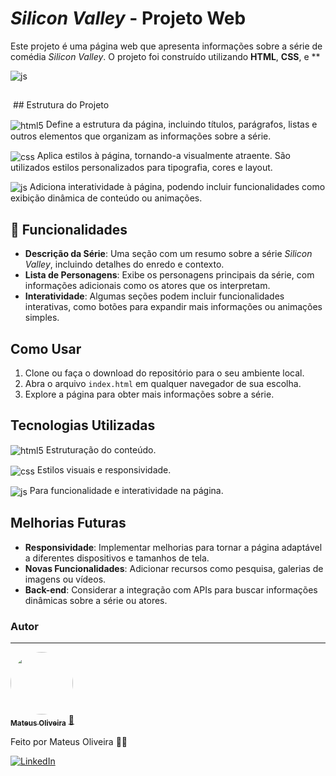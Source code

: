 # _Silicon Valley_ - Projeto Web

Este projeto é uma página web que apresenta informações sobre a série de comédia _Silicon Valley_. O projeto foi construído utilizando **HTML**, **CSS**, e \*\*

<img align="center" alt="js" src="https://img.shields.io/badge/JavaScript-F7DF1E?style=for-the-badge&logo=javascript&logoColor=black" />

##

<img align="center" alt="" src="https://i.postimg.cc/QMxw19Z0/f012ccd5-7aa0-420b-8f8d-e0cefd378464.png"/>
## Estrutura do Projeto

<img align="center" alt="html5" src="https://img.shields.io/badge/HTML5-E34F26?style=for-the-badge&logo=html5&logoColor=white" /> Define a estrutura da página, incluindo títulos, parágrafos, listas e outros elementos que organizam as informações sobre a série.

<img align="center" alt="css" src="https://img.shields.io/badge/CSS3-1572B6?style=for-the-badge&logo=css3&logoColor=white" /> Aplica estilos à página, tornando-a visualmente atraente. São utilizados estilos personalizados para tipografia, cores e layout.

<img align="center" alt="js" src="https://img.shields.io/badge/JavaScript-F7DF1E?style=for-the-badge&logo=javascript&logoColor=black" /> Adiciona interatividade à página, podendo incluir funcionalidades como exibição dinâmica de conteúdo ou animações.

## 🔨 Funcionalidades

- **Descrição da Série**: Uma seção com um resumo sobre a série _Silicon Valley_, incluindo detalhes do enredo e contexto.
- **Lista de Personagens**: Exibe os personagens principais da série, com informações adicionais como os atores que os interpretam.
- **Interatividade**: Algumas seções podem incluir funcionalidades interativas, como botões para expandir mais informações ou animações simples.

## Como Usar

1. Clone ou faça o download do repositório para o seu ambiente local.
2. Abra o arquivo `index.html` em qualquer navegador de sua escolha.
3. Explore a página para obter mais informações sobre a série.

## Tecnologias Utilizadas

<img align="center" alt="html5" src="https://img.shields.io/badge/HTML5-E34F26?style=for-the-badge&logo=html5&logoColor=white" /> Estruturação do conteúdo.

<img align="center" alt="css" src="https://img.shields.io/badge/CSS3-1572B6?style=for-the-badge&logo=css3&logoColor=white" /> Estilos visuais e responsividade.<br>

<img align="center" alt="js" src="https://img.shields.io/badge/JavaScript-F7DF1E?style=for-the-badge&logo=javascript&logoColor=black" /> Para funcionalidade e interatividade na página.

## Melhorias Futuras

- **Responsividade**: Implementar melhorias para tornar a página adaptável a diferentes dispositivos e tamanhos de tela.
- **Novas Funcionalidades**: Adicionar recursos como pesquisa, galerias de imagens ou vídeos.
- **Back-end**: Considerar a integração com APIs para buscar informações dinâmicas sobre a série ou atores.

### Autor

---

<a href="https://blog.rocketseat.com.br/author/thiago/">
 <img style="border-radius: 50%;" src="https://media.licdn.com/dms/image/v2/D4D03AQH_tHHCmZ2JSw/profile-displayphoto-shrink_200_200/profile-displayphoto-shrink_200_200/0/1726982186479?e=2147483647&v=beta&t=8Ecyp1Ogy3yCMnU1a1CEQYCo8J1jkm3qnLsCtqgdg9M" width="100px;" alt=""/>
 <br />
 <sub><b>Mateus Oliveira</b></sub></a> <a href="https://www.dio.me/users/mateussantana" title="Dio-me">🚀</a>

Feito por Mateus Oliveira 👋🏽

[![LinkedIn](https://img.shields.io/badge/LinkedIn-0077B5?style=for-the-badge&logo=linkedin&logoColor=white)](https://www.linkedin.com/in/mateussdo/)
